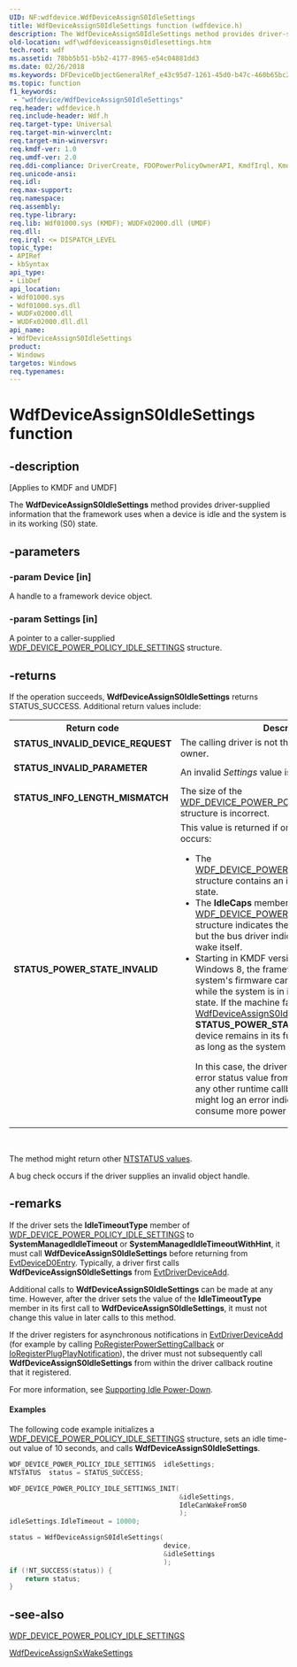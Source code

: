 ```yaml
---
UID: NF:wdfdevice.WdfDeviceAssignS0IdleSettings
title: WdfDeviceAssignS0IdleSettings function (wdfdevice.h)
description: The WdfDeviceAssignS0IdleSettings method provides driver-supplied information that the framework uses when a device is idle and the system is in its working (S0) state.
old-location: wdf\wdfdeviceassigns0idlesettings.htm
tech.root: wdf
ms.assetid: 78bb5b51-b5b2-4177-8965-e54c04881dd3
ms.date: 02/26/2018
ms.keywords: DFDeviceObjectGeneralRef_e43c95d7-1261-45d0-b47c-460b65bc28c8.xml, WdfDeviceAssignS0IdleSettings, WdfDeviceAssignS0IdleSettings method, kmdf.wdfdeviceassigns0idlesettings, wdf.wdfdeviceassigns0idlesettings, wdfdevice/WdfDeviceAssignS0IdleSettings
ms.topic: function
f1_keywords:
 - "wdfdevice/WdfDeviceAssignS0IdleSettings"
req.header: wdfdevice.h
req.include-header: Wdf.h
req.target-type: Universal
req.target-min-winverclnt: 
req.target-min-winversvr: 
req.kmdf-ver: 1.0
req.umdf-ver: 2.0
req.ddi-compliance: DriverCreate, FDOPowerPolicyOwnerAPI, KmdfIrql, KmdfIrql2, NonFDONotPowerPolicyOwnerAPI
req.unicode-ansi: 
req.idl: 
req.max-support: 
req.namespace: 
req.assembly: 
req.type-library: 
req.lib: Wdf01000.sys (KMDF); WUDFx02000.dll (UMDF)
req.dll: 
req.irql: <= DISPATCH_LEVEL
topic_type:
- APIRef
- kbSyntax
api_type:
- LibDef
api_location:
- Wdf01000.sys
- Wdf01000.sys.dll
- WUDFx02000.dll
- WUDFx02000.dll.dll
api_name:
- WdfDeviceAssignS0IdleSettings
product:
- Windows
targetos: Windows
req.typenames: 
---
```


# WdfDeviceAssignS0IdleSettings function


## -description


<p class="CCE_Message">[Applies to KMDF and UMDF]</p>

The <b>WdfDeviceAssignS0IdleSettings</b> method provides driver-supplied information that the framework uses when a device is idle and the system is in its working (S0) state.


## -parameters




### -param Device [in]

A handle to a framework device object.


### -param Settings [in]

A pointer to a caller-supplied <a href="https://docs.microsoft.com/windows-hardware/drivers/ddi/wdfdevice/ns-wdfdevice-_wdf_device_power_policy_idle_settings">WDF_DEVICE_POWER_POLICY_IDLE_SETTINGS</a> structure. 


## -returns



If the operation succeeds, <b>WdfDeviceAssignS0IdleSettings</b> returns STATUS_SUCCESS. Additional return values include:

<table>
<tr>
<th>Return code</th>
<th>Description</th>
</tr>
<tr>
<td width="40%">
<dl>
<dt><b>STATUS_INVALID_DEVICE_REQUEST</b></dt>
</dl>
</td>
<td width="60%">
The calling driver is not the device's power policy owner.


</td>
</tr>
<tr>
<td width="40%">
<dl>
<dt><b>STATUS_INVALID_PARAMETER</b></dt>
</dl>
</td>
<td width="60%">
An invalid <i>Settings</i> value is detected.

</td>
</tr>
<tr>
<td width="40%">
<dl>
<dt><b>STATUS_INFO_LENGTH_MISMATCH</b></dt>
</dl>
</td>
<td width="60%">
The size of the <a href="https://docs.microsoft.com/windows-hardware/drivers/ddi/wdfdevice/ns-wdfdevice-_wdf_device_power_policy_idle_settings">WDF_DEVICE_POWER_POLICY_IDLE_SETTINGS</a> structure is incorrect. 

</td>
</tr>
<tr>
<td width="40%">
<dl>
<dt><b>STATUS_POWER_STATE_INVALID</b></dt>
</dl>
</td>
<td width="60%">
This value is returned if one of the following occurs:

<ul>
<li>The <a href="https://docs.microsoft.com/windows-hardware/drivers/ddi/wdfdevice/ns-wdfdevice-_wdf_device_power_policy_idle_settings">WDF_DEVICE_POWER_POLICY_IDLE_SETTINGS</a> structure contains an invalid device power state.</li>
<li>The <b>IdleCaps</b> member of the <a href="https://docs.microsoft.com/windows-hardware/drivers/ddi/wdfdevice/ns-wdfdevice-_wdf_device_power_policy_idle_settings">WDF_DEVICE_POWER_POLICY_IDLE_SETTINGS</a> structure indicates the device can wake itself, but the bus driver indicates the device cannot wake itself.</li>
<li>
Starting in KMDF version 1.11 running on Windows 8, the framework checks if the system's firmware can handle a wake signal while the system is in its fully on (S0) power state. If the machine fails this check, <a href="https://docs.microsoft.com/windows-hardware/drivers/ddi/wdfdevice/nf-wdfdevice-wdfdeviceassigns0idlesettings">WdfDeviceAssignS0IdleSettings</a> returns <b>STATUS_POWER_STATE_INVALID</b>, and the device remains in its fully on (D0) power state as long as the system remains in S0.

In this case, the driver should not return an error status value from <a href="https://docs.microsoft.com/windows-hardware/drivers/ddi/wdfdriver/nc-wdfdriver-evt_wdf_driver_device_add">EvtDriverDeviceAdd</a> or any other runtime callback.  At most, the driver might log an error indicating that the device will consume more power than it normally would.

</li>
</ul>
</td>
</tr>
</table>
 

The method might return other <a href="https://docs.microsoft.com/windows-hardware/drivers/kernel/ntstatus-values">NTSTATUS values</a>.

A bug check occurs if the driver supplies an invalid object handle.




## -remarks



If the driver sets the <b>IdleTimeoutType</b> member of <a href="https://docs.microsoft.com/windows-hardware/drivers/ddi/wdfdevice/ns-wdfdevice-_wdf_device_power_policy_idle_settings">WDF_DEVICE_POWER_POLICY_IDLE_SETTINGS</a> to <b>SystemManagedIdleTimeout</b> or <b>SystemManagedIdleTimeoutWithHint</b>, it must call <b>WdfDeviceAssignS0IdleSettings</b> before returning from <a href="https://docs.microsoft.com/windows-hardware/drivers/ddi/wdfdevice/nc-wdfdevice-evt_wdf_device_d0_entry">EvtDeviceD0Entry</a>. Typically, a driver first calls <b>WdfDeviceAssignS0IdleSettings</b> from <a href="https://docs.microsoft.com/windows-hardware/drivers/ddi/wdfdriver/nc-wdfdriver-evt_wdf_driver_device_add">EvtDriverDeviceAdd</a>.

 Additional calls to <b>WdfDeviceAssignS0IdleSettings</b> can be made at any time. However, after the driver  sets the value of the <b>IdleTimeoutType</b> member in its first call to <b>WdfDeviceAssignS0IdleSettings</b>, it must not change this value in later calls to this method.

If the driver registers for asynchronous notifications in <a href="https://docs.microsoft.com/windows-hardware/drivers/ddi/wdfdriver/nc-wdfdriver-evt_wdf_driver_device_add">EvtDriverDeviceAdd</a> (for example by calling <a href="https://docs.microsoft.com/windows-hardware/drivers/ddi/ntifs/nf-ntifs-poregisterpowersettingcallback">PoRegisterPowerSettingCallback</a> or <a href="https://docs.microsoft.com/windows-hardware/drivers/ddi/wdm/nf-wdm-ioregisterplugplaynotification">IoRegisterPlugPlayNotification</a>), the driver must not subsequently call <b>WdfDeviceAssignS0IdleSettings</b> from within the driver callback routine that it registered.

For more information, see <a href="https://docs.microsoft.com/windows-hardware/drivers/wdf/supporting-idle-power-down">Supporting Idle Power-Down</a>.


#### Examples

The following code example initializes a <a href="https://docs.microsoft.com/windows-hardware/drivers/ddi/wdfdevice/ns-wdfdevice-_wdf_device_power_policy_idle_settings">WDF_DEVICE_POWER_POLICY_IDLE_SETTINGS</a> structure, sets an idle time-out value of 10 seconds, and calls <b>WdfDeviceAssignS0IdleSettings</b>.

```cpp
WDF_DEVICE_POWER_POLICY_IDLE_SETTINGS  idleSettings;
NTSTATUS  status = STATUS_SUCCESS;

WDF_DEVICE_POWER_POLICY_IDLE_SETTINGS_INIT(
                                           &idleSettings,
                                           IdleCanWakeFromS0
                                           );
idleSettings.IdleTimeout = 10000;

status = WdfDeviceAssignS0IdleSettings(
                                       device,
                                       &idleSettings
                                       );
if (!NT_SUCCESS(status)) {
    return status;
}
```



## -see-also




<a href="https://docs.microsoft.com/windows-hardware/drivers/ddi/wdfdevice/ns-wdfdevice-_wdf_device_power_policy_idle_settings">WDF_DEVICE_POWER_POLICY_IDLE_SETTINGS</a>



<a href="https://docs.microsoft.com/windows-hardware/drivers/ddi/wdfdevice/nf-wdfdevice-wdfdeviceassignsxwakesettings">WdfDeviceAssignSxWakeSettings</a>
 

 

